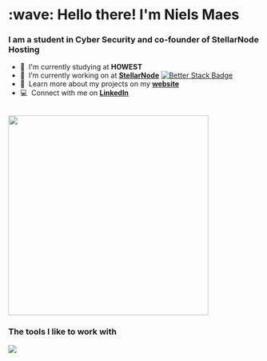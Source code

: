 <h1 align="left" id="nielsm">:wave: Hello there! I'm Niels Maes</h1>
<h3 align="left">I am a student in Cyber Security and co-founder of StellarNode Hosting</h3>



- :office: &nbsp;I'm currently studying at **HOWEST**
- :seedling: &nbsp;I’m currently working on at **[StellarNode]** [![Better Stack Badge](https://uptime.betterstack.com/status-badges/v3/monitor/10do7.svg)](https://uptime.betterstack.com/?utm_source=status_badge)
- :book: &nbsp;Learn more about my projects on my **[website]** 
- :computer: &nbsp;Connect with me on **[LinkedIn]** 

<br>

  <img width=400 src='https://github-readme-stats.vercel.app/api/top-langs/?username=NielsM05&theme=vue-dark&show_icons=true&hide_border=true&layout=compact' />


<h3>The tools I like to work with</h3>
<p align="left">
  <a href="https://skillicons.dev">
    <img src="https://skillicons.dev/icons?i=html,css,js,python,cs,java,discord,git,gitlab,github,mysql,mongodb,nodejs" />
  </a>
</p>



<!-- links -->

[website]: https://nielsm.be
[StellarNode]: https://stellarnode.be
[linkedin]: https://www.linkedin.com/in/nielsm05 "Jacob Colvin LinkedIn"

